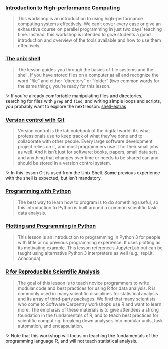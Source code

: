  ### [Introduction to High-performance Computing](https://carpentries-incubator.github.io/hpc-intro/)
 > This workshop is an introduction to using high-performance computing systems effectively. We can’t cover every case or give an exhaustive course on parallel programming in just two days’ teaching time. Instead, this workshop is intended to give students a good introduction and overview of the tools available and how to use them effectively.
 
 ### [The unix shell](https://swcarpentry.github.io/shell-novice/)
> The lesson guides you through the basics of file systems and the shell. If you have stored files on a computer at all and recognize the word “file” and either “directory” or “folder” (two common words for the same thing), you’re ready for this lesson.

!> If you’re already comfortable manipulating files and directories, searching for files with `grep` and `find`, and writing simple loops and scripts, you probably want to explore the next lesson: [shell-extras](https://carpentries-incubator.github.io/shell-extras/)
### [Version control with Git](https://swcarpentry.github.io/git-novice/)
> Version control is the lab notebook of the digital world: it’s what professionals use to keep track of what they’ve done and to collaborate with other people. Every large software development project relies on it, and most programmers use it for their small jobs as well. And it isn’t just for software: books, papers, small data sets, and anything that changes over time or needs to be shared can and should be stored in a version control system.

!> In this lesson Git is used from the Unix Shell. Some previous experience with the shell is expected, but isn’t mandatory.

### [Programming with Python](https://swcarpentry.github.io/python-novice-inflammation/)
> The best way to learn how to program is to do something useful, so this introduction to Python is built around a common scientific task: data analysis.

### [Plotting and Programming in Python](http://swcarpentry.github.io/python-novice-gapminder/)
> This lesson is an introduction to programming in Python 3 for people with little or no previous programming experience. It uses plotting as its motivating example. This lesson references JupyterLab but can be taught using alternative Python 3 interpreters as well (e.g., repl.it, Anaconda).

### [R for Reproducible Scientific Analysis](https://swcarpentry.github.io/r-novice-gapminder/)
> The goal of this lesson is to teach novice programmers to write modular code and best practices for using R for data analysis. R is commonly used in many scientific disciplines for statistical analysis and its array of third-party packages. We find that many scientists who come to Software Carpentry workshops use R and want to learn more. The emphasis of these materials is to give attendees a strong foundation in the fundamentals of R, and to teach best practices for scientific computing: breaking down analyses into modular units, task automation, and encapsulation.


!> Note that this workshop will focus on teaching the fundamentals of the programming language R, and will not teach statistical analysis.
 
